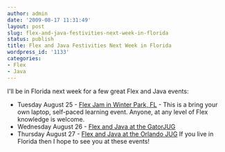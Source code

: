 ```yaml
---
author: admin
date: '2009-08-17 11:31:49'
layout: post
slug: flex-and-java-festivities-next-week-in-florida
status: publish
title: Flex and Java Festivities Next Week in Florida
wordpress_id: '1133'
categories:
- Flex
- Java
---
```


I'll be in Florida next week for a few great Flex and Java events:

  * Tuesday August 25 - [Flex Jam in Winter Park, FL](http://www.codetown.us/events/flex-jam) - This is a bring your own laptop, self-paced learning event. Anyone, at any level of Flex knowledge is welcome.
  * Wednesday August 26 - [Flex and Java at the GatorJUG](http://www.codetown.us/events/gatorjug-flex)
  * Thursday August 27 - [Flex and Java at the Orlando JUG](http://www.codetown.us/events/orlandojug-flex)
If you live in Florida then I hope to see you at these events!

